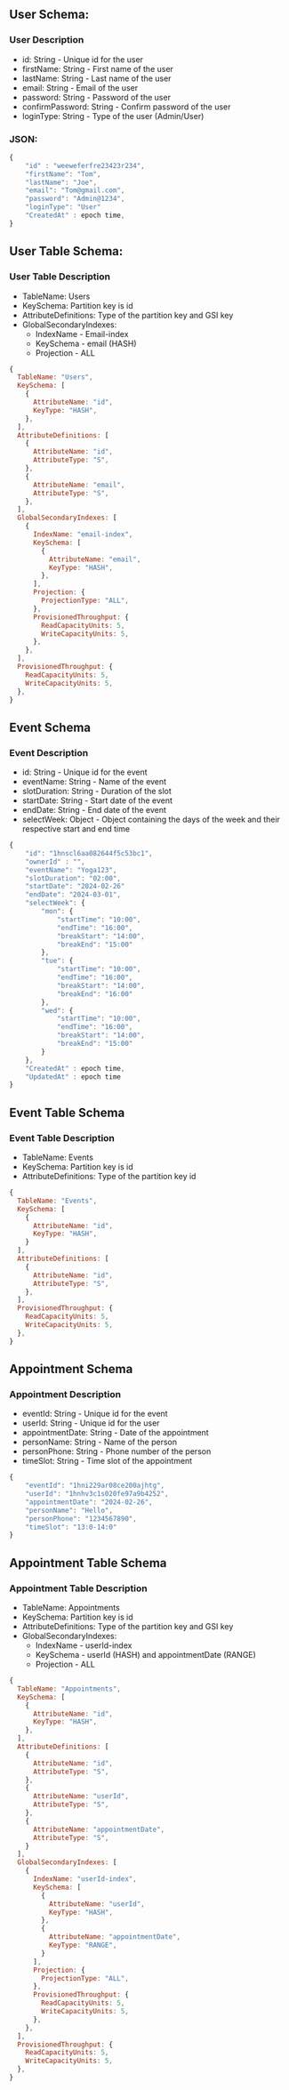 ## User Schema:
 ### User Description
- id: String - Unique id for the user
- firstName: String - First name of the user
- lastName: String - Last name of the user
- email: String - Email of the user
- password: String - Password of the user
- confirmPassword: String - Confirm password of the user
- loginType: String - Type of the user (Admin/User)

### JSON:
```JavaScript
{
    "id" : "weeweferfre23423r234",
    "firstName": "Tom",
    "lastName": "Joe",
    "email": "Tom@gmail.com",
    "password": "Admin@1234",
    "loginType": "User"
    "CreatedAt" : epoch time,
}
```

## User Table Schema:

### User Table Description
- TableName: Users
- KeySchema: Partition key is id
- AttributeDefinitions: Type of the partition key and GSI key
- GlobalSecondaryIndexes: 
  - IndexName - Email-index
  - KeySchema - email (HASH)
  - Projection - ALL

```Javascript
{
  TableName: "Users",
  KeySchema: [
    {
      AttributeName: "id",
      KeyType: "HASH",
    },
  ],
  AttributeDefinitions: [
    {
      AttributeName: "id",
      AttributeType: "S",
    },
    {
      AttributeName: "email",
      AttributeType: "S",
    },
  ],
  GlobalSecondaryIndexes: [
    {
      IndexName: "email-index",
      KeySchema: [
        {
          AttributeName: "email",
          KeyType: "HASH",
        },
      ],
      Projection: {
        ProjectionType: "ALL",
      },
      ProvisionedThroughput: {
        ReadCapacityUnits: 5,
        WriteCapacityUnits: 5,
      },
    },
  ],
  ProvisionedThroughput: {
    ReadCapacityUnits: 5,
    WriteCapacityUnits: 5,
  },
}

```

## Event Schema

### Event Description
- id: String - Unique id for the event
- eventName: String - Name of the event
- slotDuration: String - Duration of the slot
- startDate: String - Start date of the event
- endDate: String - End date of the event
- selectWeek: Object - Object containing the days of the week and their respective start and end time


```Javascript
{
    "id": "1hnscl6aa082644f5c53bc1",
    "ownerId" : "",
    "eventName": "Yoga123",
    "slotDuration": "02:00",
    "startDate": "2024-02-26"
    "endDate": "2024-03-01",
    "selectWeek": {
        "mon": {
            "startTime": "10:00",
            "endTime": "16:00",
            "breakStart": "14:00",
            "breakEnd": "15:00"
        },
        "tue": {
            "startTime": "10:00",
            "endTime": "16:00",
            "breakStart": "14:00",
            "breakEnd": "16:00"
        },
        "wed": {
            "startTime": "10:00",
            "endTime": "16:00",
            "breakStart": "14:00",
            "breakEnd": "15:00"
        }
    },
    "CreatedAt" : epoch time,
    "UpdatedAt" : epoch time
}
```

## Event Table Schema

### Event Table Description
- TableName: Events
- KeySchema: Partition key is id
- AttributeDefinitions: Type of the partition key id

```Javascript
{
  TableName: "Events",
  KeySchema: [
    {
      AttributeName: "id",
      KeyType: "HASH",
    }
  ],
  AttributeDefinitions: [
    {
      AttributeName: "id",
      AttributeType: "S",
    },
  ],
  ProvisionedThroughput: {
    ReadCapacityUnits: 5,
    WriteCapacityUnits: 5,
  },
}
```
## Appointment Schema

### Appointment Description

- eventId: String - Unique id for the event
- userId: String - Unique id for the user
- appointmentDate: String - Date of the appointment
- personName: String - Name of the person
- personPhone: String - Phone number of the person
- timeSlot: String - Time slot of the appointment

```Javascript
{
    "eventId": "1hni229ar08ce200ajhtg",
    "userId": "1hnhv3c1s020fe97a9b4252",
    "appointmentDate": "2024-02-26",
    "personName": "Hello",
    "personPhone": "1234567890",
    "timeSlot": "13:0-14:0"
}
```

## Appointment Table Schema

### Appointment Table Description

- TableName: Appointments
- KeySchema: Partition key is id
- AttributeDefinitions: Type of the partition key and GSI key
- GlobalSecondaryIndexes: 
  - IndexName - userId-index
  - KeySchema - userId (HASH) and appointmentDate (RANGE)
  - Projection - ALL


```Javascript
{
  TableName: "Appointments",
  KeySchema: [
    {
      AttributeName: "id",
      KeyType: "HASH",
    },
  ],
  AttributeDefinitions: [
    {
      AttributeName: "id",
      AttributeType: "S",
    },
    {
      AttributeName: "userId",
      AttributeType: "S",
    },
    {
      AttributeName: "appointmentDate",
      AttributeType: "S",
    }
  ],
  GlobalSecondaryIndexes: [
    {
      IndexName: "userId-index",
      KeySchema: [
        {
          AttributeName: "userId",
          KeyType: "HASH",
        },
        {
          AttributeName: "appointmentDate",
          KeyType: "RANGE",
        }
      ],
      Projection: {
        ProjectionType: "ALL",
      },
      ProvisionedThroughput: {
        ReadCapacityUnits: 5,
        WriteCapacityUnits: 5,
      },
    },
  ],
  ProvisionedThroughput: {
    ReadCapacityUnits: 5,
    WriteCapacityUnits: 5,
  },
}
```